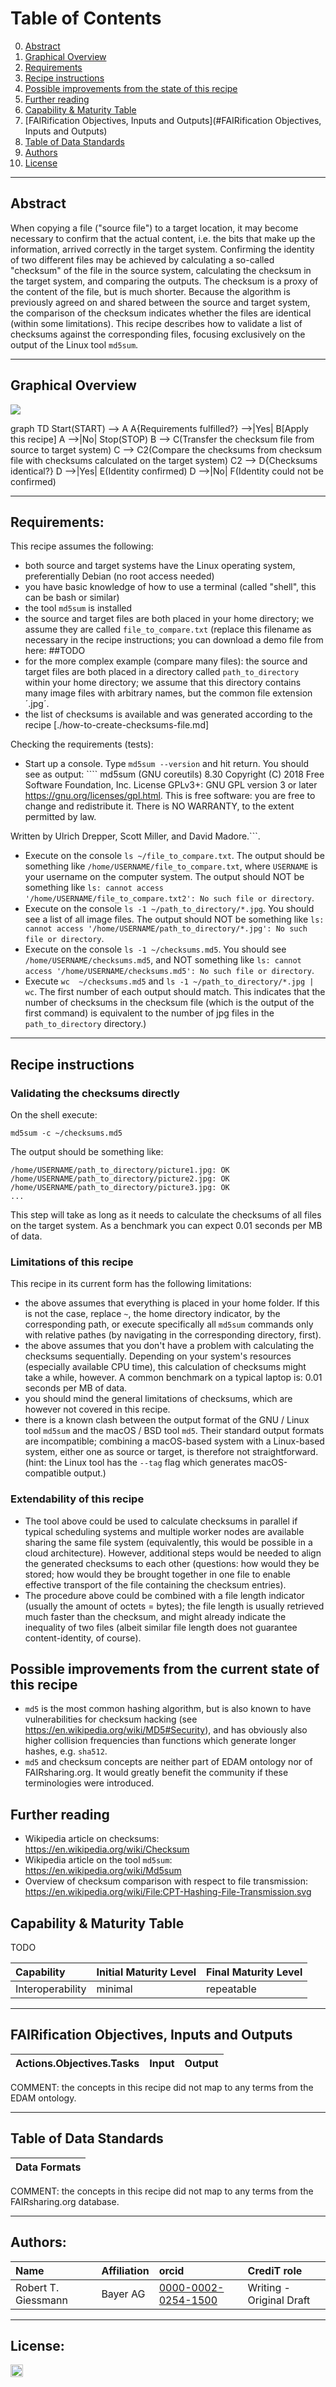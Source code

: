 
# Table of Contents
0. [Abstract](#Abstract)
1. [Graphical Overview](#Graphical%20Overview)
2. [Requirements](#Requirements)
3. [Recipe instructions](#Recipe%20instructions)
4. [Possible improvements from the state of this recipe](#Possible%20improvements%20from%20the%20state%20of%20this%20recipe)
5. [Further reading](#Further%20reading)
6. [Capability & Maturity Table](#Capability%20&%20Maturity%20Table)
7. [FAIRification Objectives, Inputs and Outputs](#FAIRification Objectives, Inputs and Outputs)
5. [Table of Data Standards](#Table%20of%20Data%20Standards)
6. [Authors](#Authors)
8. [License](#License)

---

## Abstract

When copying a file ("source file") to a target location, it may become necessary
to confirm that the actual content, i.e. the bits that make up the information, arrived correctly in the target system.
Confirming the identity of two different files may be achieved by calculating
a so-called "checksum" of the file
in the source system, calculating the checksum in the target system, and comparing
the outputs. The checksum is a proxy of the content of the file, but is much shorter.
Because the algorithm is previously agreed on and shared between the source and target system,
the comparison of the checksum indicates whether the files are identical (within some limitations).
This recipe describes how to validate a list of checksums against the corresponding files,
focusing exclusively on the output of the Linux tool `md5sum`.


___


## Graphical Overview

[![](https://mermaid.ink/img/eyJjb2RlIjoiZ3JhcGggVERcblN0YXJ0KFNUQVJUKSAtLT4gQVxuQXtSZXF1aXJlbWVudHMgZnVsZmlsbGVkP30gLS0-fFllc3wgQltBcHBseSB0aGlzIHJlY2lwZV1cbkEgLS0-fE5vfCBTdG9wKFNUT1ApXG5CIC0tPiBDKFRyYW5zZmVyIHRoZSBjaGVja3N1bSBmaWxlIGZyb20gc291cmNlIHRvIHRhcmdldCBzeXN0ZW0pXG5DIC0tPiBDMihDb21wYXJlIHRoZSBjaGVja3N1bXMgZnJvbSBjaGVja3N1bSBmaWxlIHdpdGggY2hlY2tzdW1zIGNhbGN1bGF0ZWQgb24gdGhlIHRhcmdldCBzeXN0ZW0pXG5DMiAtLT4gRHtDaGVja3N1bXMgaWRlbnRpY2FsP31cbkQgLS0-fFllc3wgRShJZGVudGl0eSBjb25maXJtZWQpXG5EIC0tPnxOb3wgRihJZGVudGl0eSBjb3VsZCBub3QgYmUgY29uZmlybWVkKSIsIm1lcm1haWQiOnsidGhlbWUiOiJkZWZhdWx0In0sInVwZGF0ZUVkaXRvciI6ZmFsc2V9)](https://mermaid-js.github.io/mermaid-live-editor/#/edit/eyJjb2RlIjoiZ3JhcGggVERcblN0YXJ0KFNUQVJUKSAtLT4gQVxuQXtSZXF1aXJlbWVudHMgZnVsZmlsbGVkP30gLS0-fFllc3wgQltBcHBseSB0aGlzIHJlY2lwZV1cbkEgLS0-fE5vfCBTdG9wKFNUT1ApXG5CIC0tPiBDKFRyYW5zZmVyIHRoZSBjaGVja3N1bSBmaWxlIGZyb20gc291cmNlIHRvIHRhcmdldCBzeXN0ZW0pXG5DIC0tPiBDMihDb21wYXJlIHRoZSBjaGVja3N1bXMgZnJvbSBjaGVja3N1bSBmaWxlIHdpdGggY2hlY2tzdW1zIGNhbGN1bGF0ZWQgb24gdGhlIHRhcmdldCBzeXN0ZW0pXG5DMiAtLT4gRHtDaGVja3N1bXMgaWRlbnRpY2FsP31cbkQgLS0-fFllc3wgRShJZGVudGl0eSBjb25maXJtZWQpXG5EIC0tPnxOb3wgRihJZGVudGl0eSBjb3VsZCBub3QgYmUgY29uZmlybWVkKSIsIm1lcm1haWQiOnsidGhlbWUiOiJkZWZhdWx0In0sInVwZGF0ZUVkaXRvciI6ZmFsc2V9)

<div class="mermaid">
graph TD
Start(START) --> A
A{Requirements fulfilled?} -->|Yes| B[Apply this recipe]
A -->|No| Stop(STOP)
B --> C(Transfer the checksum file from source to target system)
C --> C2(Compare the checksums from checksum file with checksums calculated on the target system)
C2 --> D{Checksums identical?}
D -->|Yes| E(Identity confirmed)
D -->|No| F(Identity could not be confirmed)
</div>

---

## Requirements:

This recipe assumes the following:

  - both source and target systems have the Linux operating system, preferentially Debian (no root access needed)
  - you have basic knowledge of how to use a terminal (called "shell", this can be bash or similar)
  - the tool `md5sum` is installed
  - the source and target files are both placed in your home directory; we assume they are called `file_to_compare.txt` (replace this filename as necessary in the recipe instructions; you can download a demo file from here: ##TODO
  - for the more complex example (compare many files): the source and target files are both placed in a directory called `path_to_directory` within your home directory; we assume that this directory contains many image files with arbitrary names, but the common file extension ´.jpg´.
  - the list of checksums is available and was generated according to the recipe [./how-to-create-checksums-file.md]


Checking the requirements (tests):


  - Start up a console. Type `md5sum --version` and hit return. You should see as output: ````
md5sum (GNU coreutils) 8.30
Copyright (C) 2018 Free Software Foundation, Inc.
License GPLv3+: GNU GPL version 3 or later <https://gnu.org/licenses/gpl.html>.
This is free software: you are free to change and redistribute it.
There is NO WARRANTY, to the extent permitted by law.

Written by Ulrich Drepper, Scott Miller, and David Madore.```.
  - Execute on the console `ls ~/file_to_compare.txt`. The output should be something like `/home/USERNAME/file_to_compare.txt`, where `USERNAME` is your username on the computer system. The output should NOT be something like `ls: cannot access '/home/USERNAME/file_to_compare.txt2': No such file or directory`.
  - Execute on the console `ls -1 ~/path_to_directory/*.jpg`. You should see a list of all image files. The output should NOT be something like `ls: cannot access '/home/USERNAME/path_to_directory/*.jpg': No such file or directory`.
  - Execute on the console `ls -1 ~/checksums.md5`. You should see `/home/USERNAME/checksums.md5`, and NOT something like `ls: cannot access '/home/USERNAME/checksums.md5': No such file or directory`.
  - Execute `wc  ~/checksums.md5` and `ls -1 ~/path_to_directory/*.jpg | wc`. The first number of each output should match. This indicates that the number of checksums in the checksum file (which is the output of the first command) is equivalent to the number of jpg files in the `path_to_directory` directory.)


___

## Recipe instructions

### Validating the checksums directly

On the shell execute:

`md5sum -c ~/checksums.md5`

The output should be something like:

```
/home/USERNAME/path_to_directory/picture1.jpg: OK
/home/USERNAME/path_to_directory/picture2.jpg: OK
/home/USERNAME/path_to_directory/picture3.jpg: OK
...
```

This step will take as long as it needs to calculate the checksums of all files on the target system. As a benchmark you can expect 0.01 seconds per MB of data.


### Limitations of this recipe

This recipe in its current form has the following limitations:

  - the above assumes that everything is placed in your home folder. If this is not the case, replace `~`, the home directory indicator, by the corresponding path, or execute specifically all `md5sum` commands only with relative pathes (by navigating in the corresponding directory, first).
  - the above assumes that you don't have a problem with calculating the checksums sequentially. Depending on your system's resources (especially available CPU time), this calculation of checksums might take a while, however. A common benchmark on a typical laptop is: 0.01 seconds per MB of data.
  - you should mind the general limitations of checksums, which are however not covered in this recipe.
  - there is a known clash between the output format of the GNU / Linux tool `md5sum` and the macOS / BSD tool `md5`. Their standard output formats are incompatible; combining a macOS-based system with a Linux-based system, either one as source or target, is therefore not straightforward. (hint: the Linux tool has the `--tag` flag which generates macOS-compatible output.) 


### Extendability of this recipe

- The tool above could be used to calculate checksums in parallel if typical scheduling systems and multiple worker nodes are available sharing the same file system (equivalently, this would be possible in a cloud architecture). However, additional steps would be needed to align the generated checksums to each other (questions: how would they be stored; how would they be brought together in one file to enable effective transport of the file containing the checksum entries).
- The procedure above could be combined with a file length indicator (usually the amount of octets = bytes); the file length is usually retrieved much faster than the checksum, and might already indicate the inequality of two files (albeit similar file length does not guarantee content-identity, of course).


## Possible improvements from the current state of this recipe

- `md5` is the most common hashing algorithm, but is also known to have vulnerabilities for checksum hacking (see <https://en.wikipedia.org/wiki/MD5#Security>), and has obviously also higher collision frequencies than functions which generate longer hashes, e.g. `sha512`.
- `md5` and checksum concepts are neither part of EDAM ontology nor of FAIRsharing.org. It would greatly benefit the community if these terminologies were introduced.


## Further reading

- Wikipedia article on checksums: <https://en.wikipedia.org/wiki/Checksum>
- Wikipedia article on the tool `md5sum`: <https://en.wikipedia.org/wiki/Md5sum>
- Overview of checksum comparison with respect to file transmission: https://en.wikipedia.org/wiki/File:CPT-Hashing-File-Transmission.svg

## Capability & Maturity Table

TODO

| Capability  | Initial Maturity Level | Final Maturity Level  |
| :------------- | :------------- | :------------- |
| Interoperability | minimal | repeatable |

----

## FAIRification Objectives, Inputs and Outputs

| Actions.Objectives.Tasks  | Input | Output  |
| :------------- | :------------- | :------------- |

COMMENT: the concepts in this recipe did not map to any terms from the EDAM ontology.

---

## Table of Data Standards

| Data Formats  |
| :------------- |

COMMENT: the concepts in this recipe did not map to any terms from the FAIRsharing.org database.


---

## Authors:

| Name | Affiliation  | orcid | CrediT role  |
| :------------- | :------------- | :------------- |:------------- |
| Robert T. Giessmann |  Bayer AG | [0000-0002-0254-1500](https://http://orcid.org/0000-0002-0254-1500) | Writing - Original Draft |

---


## License:

<a href="https://creativecommons.org/licenses/by/4.0/"><img src="https://mirrors.creativecommons.org/presskit/buttons/80x15/png/by-sa.png" height="20"/></a>
